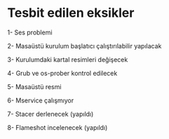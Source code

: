 # Tesbit edilen eksikler

1- Ses problemi

2- Masaüstü kurulum başlatıcı çalıştırılabilir yapılacak

3- Kurulumdaki kartal resimleri değişecek

4- Grub ve os-prober kontrol edilecek

5- Masaüstü resmi

6- Mservice çalışmıyor

7- Stacer derlenecek (yapıldı)

8- Flameshot incelenecek (yapıldı)
